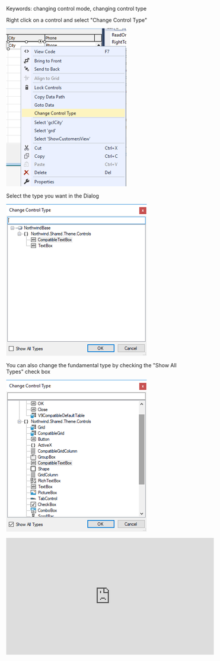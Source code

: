 ﻿Keywords: changing control mode, changing control type

Right click on a control and select "Change Control Type"

![Change Control Type Menu Entry](change-control-type-menu-entry.png)

Select the type you want in the Dialog

![Change Control Type Dialog](change-control-type-dialog.png)

You can also change the fundamental type by checking the "Show All Types" check box

![Show All Types In Change Control Type](show-all-types-in-change-control-type.png)


<iframe width="560" height="315" src="https://www.youtube.com/embed/TqWmsCoGH1E" frameborder="0" allowfullscreen></iframe>